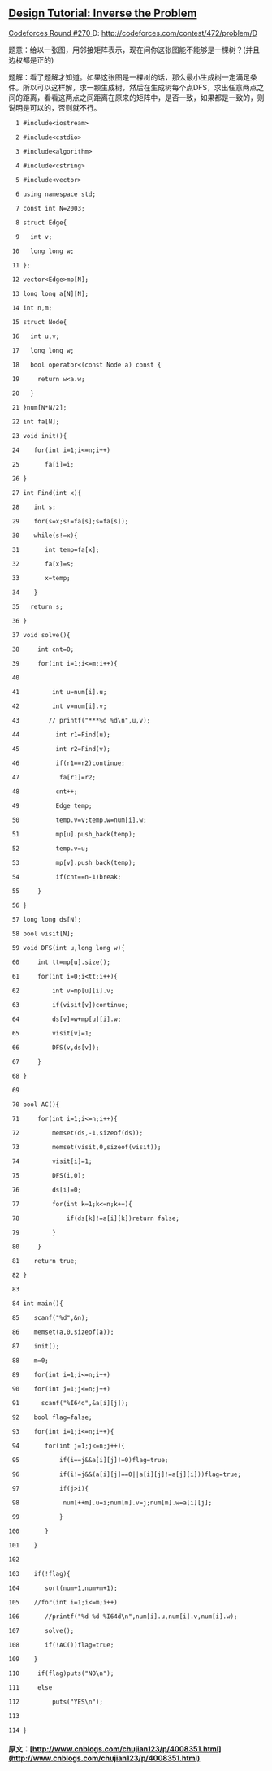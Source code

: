 ##  [ Design Tutorial: Inverse the Problem ](http://www.cnblogs.com/chujian123/p/4008351.html)

[ Codeforces Round #270 ](http://codeforces.com/contest/472) D: [ http://codeforces.com/contest/472/problem/D ](http://codeforces.com/contest/472/problem/D)

题意：给以一张图，用邻接矩阵表示，现在问你这张图能不能够是一棵树？(并且边权都是正的) 

题解：看了题解才知道。如果这张图是一棵树的话，那么最小生成树一定满足条件。所以可以这样解，求一颗生成树，然后在生成树每个点DFS，求出任意两点之间的距离，看看这两点之间距离在原来的矩阵中，是否一致，如果都是一致的，则说明是可以的，否则就不行。 
    
    
      1 #include<iostream>
      2 #include<cstdio>
      3 #include<algorithm>
      4 #include<cstring>
      5 #include<vector>
      6 using namespace std;
      7 const int N=2003;
      8 struct Edge{
      9   int v;
     10   long long w;
     11 };
     12 vector<Edge>mp[N];
     13 long long a[N][N];
     14 int n,m;
     15 struct Node{
     16   int u,v;
     17   long long w;
     18   bool operator<(const Node a) const {
     19     return w<a.w;
     20   }
     21 }num[N*N/2];
     22 int fa[N];
     23 void init(){
     24    for(int i=1;i<=n;i++)
     25       fa[i]=i;
     26 }
     27 int Find(int x){
     28    int s;
     29    for(s=x;s!=fa[s];s=fa[s]);
     30    while(s!=x){
     31       int temp=fa[x];
     32       fa[x]=s;
     33       x=temp;
     34    }
     35   return s;
     36 }
     37 void solve(){
     38     int cnt=0;
     39     for(int i=1;i<=m;i++){
     40 
     41         int u=num[i].u;
     42         int v=num[i].v;
     43        // printf("***%d %d\n",u,v);
     44          int r1=Find(u);
     45          int r2=Find(v);
     46          if(r1==r2)continue;
     47           fa[r1]=r2;
     48          cnt++;
     49          Edge temp;
     50          temp.v=v;temp.w=num[i].w;
     51          mp[u].push_back(temp);
     52          temp.v=u;
     53          mp[v].push_back(temp);
     54          if(cnt==n-1)break;
     55     }
     56 }
     57 long long ds[N];
     58 bool visit[N];
     59 void DFS(int u,long long w){
     60     int tt=mp[u].size();
     61     for(int i=0;i<tt;i++){
     62         int v=mp[u][i].v;
     63         if(visit[v])continue;
     64         ds[v]=w+mp[u][i].w;
     65         visit[v]=1;
     66         DFS(v,ds[v]);
     67     }
     68 }
     69 
     70 bool AC(){
     71     for(int i=1;i<=n;i++){
     72         memset(ds,-1,sizeof(ds));
     73         memset(visit,0,sizeof(visit));
     74         visit[i]=1;
     75         DFS(i,0);
     76         ds[i]=0;
     77         for(int k=1;k<=n;k++){
     78             if(ds[k]!=a[i][k])return false;
     79         }
     80     }
     81    return true;
     82 }
     83 
     84 int main(){
     85    scanf("%d",&n);
     86    memset(a,0,sizeof(a));
     87    init();
     88    m=0;
     89    for(int i=1;i<=n;i++)
     90    for(int j=1;j<=n;j++)
     91      scanf("%I64d",&a[i][j]);
     92    bool flag=false;
     93    for(int i=1;i<=n;i++){
     94       for(int j=1;j<=n;j++){
     95           if(i==j&&a[i][j]!=0)flag=true;
     96           if(i!=j&&(a[i][j]==0||a[i][j]!=a[j][i]))flag=true;
     97           if(j>i){
     98            num[++m].u=i;num[m].v=j;num[m].w=a[i][j];
     99           }
    100       }
    101    }
    102 
    103    if(!flag){
    104       sort(num+1,num+m+1);
    105    //for(int i=1;i<=m;i++)
    106       //printf("%d %d %I64d\n",num[i].u,num[i].v,num[i].w);
    107       solve();
    108       if(!AC())flag=true;
    109    }
    110     if(flag)puts("NO\n");
    111     else
    112         puts("YES\n");
    113 
    114 }
#### 原文：[http://www.cnblogs.com/chujian123/p/4008351.html](http://www.cnblogs.com/chujian123/p/4008351.html)